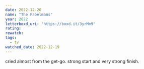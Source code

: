 ```yaml
---
date: 2022-12-20
name: "The Fabelmans"
year: 2022
letterboxd_uri: "https://boxd.it/3yrMm9"
rating: 
rewatch: 
tags:
  - tv
watched_date: 2022-12-19
---
```


cried almost from the get-go. strong start and very strong finish.
